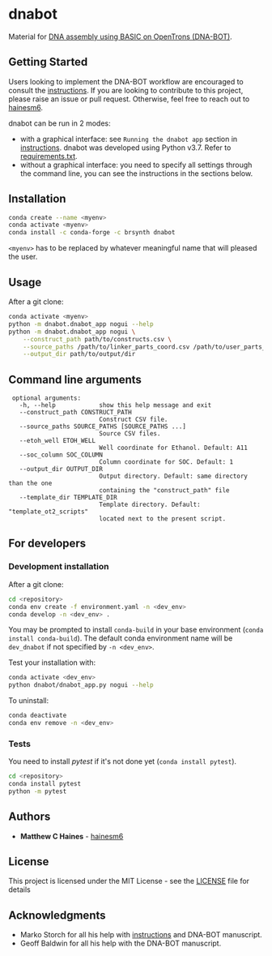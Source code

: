 # dnabot

Material for [DNA assembly using BASIC on OpenTrons (DNA-BOT)](https://www.biorxiv.org/content/10.1101/832139v1).

## Getting Started

Users looking to implement the DNA-BOT workflow are encouraged to consult the [instructions](docs/DNA_BOT_instructions_v1.0.0.pdf). If you are looking to contribute to this project, please raise an issue or pull request. Otherwise, feel free to reach out to [hainesm6](mailto:hainesm6@gmail.com).

dnabot can be run in 2 modes:
- with a graphical interface: see `Running the dnabot app` section in [instructions](docs/DNA_BOT_instructions_v1.0.0.pdf). dnabot was developed using Python v3.7. Refer to [requirements.txt](requirements.txt).
- without a graphical interface: you need to specify all settings through the command line, you can see the instructions in the sections below.

## Installation

```bash
conda create --name <myenv>
conda activate <myenv>
conda install -c conda-forge -c brsynth dnabot
```

`<myenv>` has to be replaced by whatever meaningful name that will pleased the user.

## Usage

After a git clone:

```bash
conda activate <myenv>
python -m dnabot.dnabot_app nogui --help
python -m dnabot.dnabot_app nogui \
    --construct_path path/to/constructs.csv \
    --source_paths /path/to/linker_parts_coord.csv /path/to/user_parts_coord.csv \
    --output_dir path/to/output/dir
```

## Command line arguments

```
 optional arguments:
   -h, --help            show this help message and exit
   --construct_path CONSTRUCT_PATH
                         Construct CSV file.
   --source_paths SOURCE_PATHS [SOURCE_PATHS ...]
                         Source CSV files.
   --etoh_well ETOH_WELL
                         Well coordinate for Ethanol. Default: A11
   --soc_column SOC_COLUMN
                         Column coordinate for SOC. Default: 1
   --output_dir OUTPUT_DIR
                         Output directory. Default: same directory than the one
                         containing the "construct_path" file
   --template_dir TEMPLATE_DIR
                         Template directory. Default: "template_ot2_scripts"
                         located next to the present script.
```

## For developers

### Development installation

After a git clone:

```bash
cd <repository>
conda env create -f environment.yaml -n <dev_env>
conda develop -n <dev_env> .
```

You may be prompted to install `conda-build` in your base environment (`conda install conda-build`).
The default conda environment name will be `dev_dnabot` if not specified by `-n <dev_env>`.

Test your installation with:

```bash
conda activate <dev_env>
python dnabot/dnabot_app.py nogui --help
```

To uninstall:

```bash
conda deactivate
conda env remove -n <dev_env>
```

### Tests

You need to install *pytest* if it's not done yet (`conda install pytest`).

```bash
cd <repository>
conda install pytest
python -m pytest
```

## Authors

* **Matthew C Haines** - [hainesm6](https://github.com/hainesm6)

## License

This project is licensed under the MIT License - see the [LICENSE](LICENSE) file for details

## Acknowledgments

* Marko Storch for all his help with [instructions](docs/DNA_BOT_instructions_v1.0.0.pdf) and DNA-BOT manuscript.
* Geoff Baldwin for all his help with the DNA-BOT manuscript.